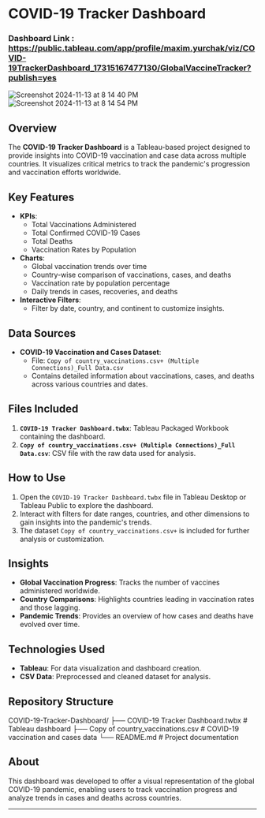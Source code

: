 # COVID-19 Tracker Dashboard

### Dashboard Link : https://public.tableau.com/app/profile/maxim.yurchak/viz/COVID-19TrackerDashboard_17315167477130/GlobalVaccineTracker?publish=yes

![Screenshot 2024-11-13 at 8 14 40 PM](https://github.com/user-attachments/assets/68492ec1-1d24-4207-a690-076e7f07c195)
![Screenshot 2024-11-13 at 8 14 54 PM](https://github.com/user-attachments/assets/fbb63168-72ed-44fc-8cf3-af5eaa1c3590)

## Overview
The **COVID-19 Tracker Dashboard** is a Tableau-based project designed to provide insights into COVID-19 vaccination and case data across multiple countries. It visualizes critical metrics to track the pandemic's progression and vaccination efforts worldwide.

## Key Features
- **KPIs**:
  - Total Vaccinations Administered
  - Total Confirmed COVID-19 Cases
  - Total Deaths
  - Vaccination Rates by Population
- **Charts**:
  - Global vaccination trends over time
  - Country-wise comparison of vaccinations, cases, and deaths
  - Vaccination rate by population percentage
  - Daily trends in cases, recoveries, and deaths
- **Interactive Filters**:
  - Filter by date, country, and continent to customize insights.

## Data Sources
- **COVID-19 Vaccination and Cases Dataset**:
  - File: `Copy of country_vaccinations.csv+ (Multiple Connections)_Full Data.csv`
  - Contains detailed information about vaccinations, cases, and deaths across various countries and dates.

## Files Included
1. **`COVID-19 Tracker Dashboard.twbx`**: Tableau Packaged Workbook containing the dashboard.
2. **`Copy of country_vaccinations.csv+ (Multiple Connections)_Full Data.csv`**: CSV file with the raw data used for analysis.

## How to Use
1. Open the `COVID-19 Tracker Dashboard.twbx` file in Tableau Desktop or Tableau Public to explore the dashboard.
2. Interact with filters for date ranges, countries, and other dimensions to gain insights into the pandemic's trends.
3. The dataset `Copy of country_vaccinations.csv+` is included for further analysis or customization.

## Insights
- **Global Vaccination Progress**: Tracks the number of vaccines administered worldwide.
- **Country Comparisons**: Highlights countries leading in vaccination rates and those lagging.
- **Pandemic Trends**: Provides an overview of how cases and deaths have evolved over time.

## Technologies Used
- **Tableau**: For data visualization and dashboard creation.
- **CSV Data**: Preprocessed and cleaned dataset for analysis.

## Repository Structure
COVID-19-Tracker-Dashboard/ ├── COVID-19 Tracker Dashboard.twbx # Tableau dashboard ├── Copy of country_vaccinations.csv # COVID-19 vaccination and cases data └── README.md # Project documentation


## About
This dashboard was developed to offer a visual representation of the global COVID-19 pandemic, enabling users to track vaccination progress and analyze trends in cases and deaths across countries.

---
